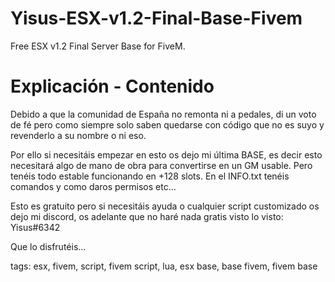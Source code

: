 # Yisus-ESX-v1.2-Final-Base-Fivem
Free ESX v1.2 Final Server Base for FiveM.

# Explicación - Contenido
Debido a que la comunidad de España no remonta ni a pedales, di un voto de fé pero como siempre solo saben quedarse con código que no es suyo y revenderlo a su nombre o ni eso.

Por ello si necesitáis empezar en esto os dejo mi última BASE, es decir esto necesitará algo de mano de obra para convertirse en un GM usable. Pero tenéis todo estable funcionando en +128 slots.
En el INFO.txt tenéis comandos y como daros permisos etc...


Esto es gratuito pero si necesitáis ayuda o cualquier script customizado os dejo mi discord, os adelante que no haré nada gratis visto lo visto: Yisus#6342

Que lo disfrutéis...



tags: esx, fivem, script, fivem script, lua, esx base, base fivem, fivem base
